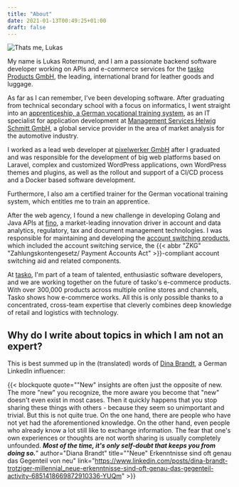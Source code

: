 ```yaml
---
title: "About"
date: 2021-01-13T00:49:25+01:00
draft: false
---
```


<img class="float-right" src="/assets/lukas-rotermund.webp" alt="Thats me, Lukas">

My name is Lukas Rotermund, and I am a passionate backend software developer working on APIs and 
e-commerce services for the [tasko Products GmbH](https://www.tasko.de/), the leading, 
international brand for leather goods and luggage. 

As far as I can remember, I've been developing software. After graduating from technical secondary 
school with a focus on informatics, I went straight into an 
[apprenticeship, a German vocational training system](https://www.bmbf.de/bmbf/en/education/the-german-vocational-training-system/the-german-vocational-training-system_node.html), 
as an IT specialist for application development at 
[Management Services Helwig Schmitt GmbH](https://manserv.de/en/), a global service provider in
the area of market analysis for the automotive industry.

I worked as a lead web developer at [pixelwerker GmbH](https://pixelwerker.de/) after I graduated and 
was responsible for the development of big web platforms based on Laravel, complex and customized
WordPress applications, own WordPress themes and plugins, as well as the rollout and support of
a CI/CD process and a Docker based software development.

Furthermore, I also am a certified trainer for the German vocational training system, which entitles 
me to train an apprentice.

After the web agency, I found a new challenge in developing Golang and Java APIs at
[fino](https://fino.group/), a market-leading innovation driver in account and data analytics,
regulatory, tax and document management technologies. I was responsible for maintaining and
developing the [account switching products](https://kontowechsel.de/), which included the account
switching service, the {{< abbr "ZKG" "Zahlungskontengesetz/ Payment Accounts Act" >}}-compliant
account switching aid and related components.

At [tasko](https://www.tasko.de/), I'm part of a team of talented, enthusiastic software developers,
and we are working together on the future of tasko's e-commerce products. With over 300,000 products
across multiple online stores and channels, Tasko shows how e-commerce works. All this is only 
possible thanks to a concentrated, cross-team expertise that cleverly combines deep knowledge of 
retail and logistics with technology.

## Why do I write about topics in which I am not an expert?

This is best summed up in the (translated) words of [Dina Brandt](https://www.trotzigermillennial.de/), a German LinkedIn influencer:

{{< blockquote
quote="\"New\" insights are often just the opposite of new. The more \"new\" you recognize, the more aware you become that \"new\" doesn't even exist in most cases. Then it quickly happens that you stop sharing these things with others - because they seem so unimportant and trivial.  But this is not quite true. On the one hand, there are people who have not yet had the aforementioned knowledge. On the other hand, even people who already know a lot still like to exchange information. The fear that one's own experiences or thoughts are not worth sharing is usually completely unfounded. ***Most of the time, it's only self-doubt that keeps you from doing so.***" 
author="Diana Brandt" 
title="\"Neue\" Erkenntnisse sind oft genau das Gegenteil von neu"
link="https://www.linkedin.com/posts/dina-brandt-trotziger-millennial_neue-erkenntnisse-sind-oft-genau-das-gegenteil-activity-6851418669872910336-YUQm" >}}